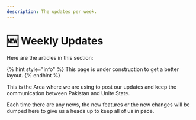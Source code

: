 ```yaml
---
description: The updates per week.
---
```


# 🆕 Weekly Updates

Here are the articles in this section:

{% hint style="info" %}
This page is under construction to get a better layout.
{% endhint %}



This is the Area where we are using to post our updates and keep the communication between Pakistan and Unite State.

Each time there are any news, the new features or the new changes will be dumped here to give us a heads up to keep all of us in pace.

